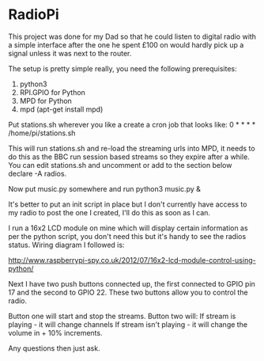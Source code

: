 RadioPi
=======

This project was done for my Dad so that he could listen to digital radio with a simple interface after the one he spent £100 on would hardly pick up a signal unless it was next to the router.

The setup is pretty simple really, you need the following prerequisites:

  1. python3
  2. RPI.GPIO for Python
  3. MPD for Python
  4. mpd (apt-get install mpd)
  
Put stations.sh wherever you like a create a cron job that looks like:
  0 * * * * /home/pi/stations.sh
  
This will run stations.sh and re-load the streaming urls into MPD, it needs to do this as the BBC run session based streams so they expire after a while.
You can edit stations.sh and uncomment or add to the section below declare -A radios.

Now put music.py somewhere and run python3 music.py &

It's better to put an init script in place but I don't currently have access to my radio to post the one I created, I'll do this as soon as I can.

I run a 16x2 LCD module on mine which will display certain information as per the python script, you don't need this but it's handy to see the radios status. Wiring diagram I followed is:

http://www.raspberrypi-spy.co.uk/2012/07/16x2-lcd-module-control-using-python/

Next I have two push buttons connected up, the first connected to GPIO pin 17 and the second to GPIO 22. These two buttons allow you to control the radio.

Button one will start and stop the streams.
Button two will:
                If stream is playing - it will change channels
                If stream isn't playing - it will change the volume in + 10% increments.
                
Any questions then just ask.
